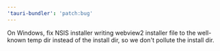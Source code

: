 ```yaml
---
'tauri-bundler': 'patch:bug'
---
```


On Windows, fix NSIS installer writing webview2 installer file to the well-known temp dir instead of the install dir, so we don't pollute the install dir.
